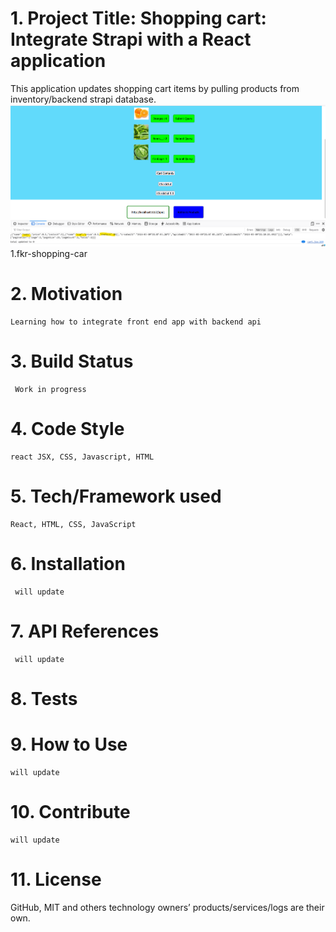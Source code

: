 # 1. Project Title: Shopping cart: Integrate Strapi with a React application
   This application updates shopping cart items by pulling products from inventory/backend strapi database.
   ![Landing page](./src/fkr_shopping_cart.png "alternate landing page")
     1.fkr-shopping-car
# 2. Motivation
    Learning how to integrate front end app with backend api
# 3. Build Status
     Work in progress
# 4. Code Style
    react JSX, CSS, Javascript, HTML
# 5. Tech/Framework used
    React, HTML, CSS, JavaScript
# 6. Installation
     will update
# 7. API References
     will update
# 8. Tests
# 9. How to Use
    will update
# 10. Contribute
    will update
# 11. License
  GitHub, MIT and others technology owners’ products/services/logs are their own.
